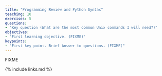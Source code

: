 ```yaml
---
title: "Programming Review and Python Syntax"
teaching: 10
exercises: 5
questions:
- "Key question (What are the most common Unix commands I will need?)"
objectives:
- "First learning objective. (FIXME)"
keypoints:
- "First key point. Brief Answer to questions. (FIXME)"
---
```

FIXME

{% include links.md %}

